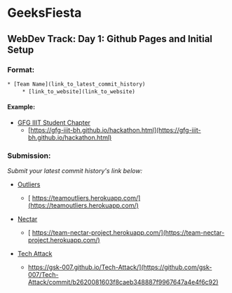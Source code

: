 # GeeksFiesta
## WebDev Track: Day 1: Github Pages and Initial Setup

### Format:
`* [Team Name](link_to_latest_commit_history)` <br>
&nbsp;&nbsp;&nbsp;&nbsp; `  * [link_to_website](link_to_website)`


#### Example:
* [GFG IIIT Student Chapter](https://github.com/GfG-IIIT-Bh/GeeksFiesta-WebdevTrack/commit/d02e669d851b1db8c4736c65e153aed946cb66d9)
  * [https://gfg-iiit-bh.github.io/hackathon.html](https://gfg-iiit-bh.github.io/hackathon.html)

### Submission:
*Submit your latest commit history's link below:*
* [Outliers](https://github.com/abhinav-exp/Outliers/commit/a0c87c0e94c5482726d722ef233bd55188910d22)
  * [ https://teamoutliers.herokuapp.com/](https://teamoutliers.herokuapp.com/)

* [Nectar](https://github.com/musaib-js/hackathon/commit/23c1f223efa7085910639a119f08b77d2a5754ee)
  * [ https://team-nectar-project.herokuapp.com/](https://team-nectar-project.herokuapp.com/)


* [Tech Attack](https://github.com/gsk-007/Tech-Attack/commit/b2620081603f8caeb348887f9967647a4e4f6c92) 
   * https://gsk-007.github.io/Tech-Attack/](https://github.com/gsk-007/Tech-Attack/commit/b2620081603f8caeb348887f9967647a4e4f6c92)
